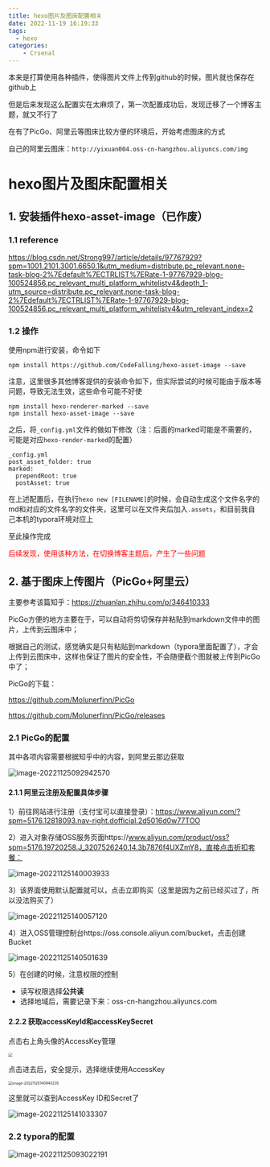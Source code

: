```yaml
---
title: hexo图片及图床配置相关
date: 2022-11-19 16:19:33
tags: 
  - hexo
categories:
	- Crsenal
---
```


本来是打算使用各种插件，使得图片文件上传到github的时候，图片就也保存在github上

但是后来发现这么配置实在太麻烦了，第一次配置成功后，发现迁移了一个博客主题，就又不行了

在有了PicGo、阿里云等图床比较方便的环境后，开始考虑图床的方式

自己的阿里云图床：`http://yixuan004.oss-cn-hangzhou.aliyuncs.com/img`

<!--more-->

# hexo图片及图床配置相关

## 1. 安装插件hexo-asset-image（已作废）

### 1.1 reference

https://blog.csdn.net/Strong997/article/details/97767929?spm=1001.2101.3001.6650.1&utm_medium=distribute.pc_relevant.none-task-blog-2%7Edefault%7ECTRLIST%7ERate-1-97767929-blog-100524856.pc_relevant_multi_platform_whitelistv4&depth_1-utm_source=distribute.pc_relevant.none-task-blog-2%7Edefault%7ECTRLIST%7ERate-1-97767929-blog-100524856.pc_relevant_multi_platform_whitelistv4&utm_relevant_index=2

### 1.2 操作

使用npm进行安装，命令如下

```shell
npm install https://github.com/CodeFalling/hexo-asset-image --save
```

注意，这里很多其他博客提供的安装命令如下，但实际尝试的时候可能由于版本等问题，导致无法生效，这些命令可能不好使

```shell
npm install hexo-renderer-marked --save
npm install hexo-asset-image --save
```

之后，将`_config.yml`文件的做如下修改（注：后面的marked可能是不需要的，可能是对应`hexo-render-marked`的配置）

```shell
_config.yml
post_asset_folder: true
marked:
  prependRoot: true
  postAsset: true
```

在上述配置后，在执行`hexo new [FILENAME]`的时候，会自动生成这个文件名字的md和对应的文件名字的文件夹，这里可以在文件夹后加入`.assets`，和目前我自己本机的typora环境对应上

至此操作完成

<font color='red'>后续发现，使用该种方法，在切换博客主题后，产生了一些问题</font> 

## 2. 基于图床上传图片（PicGo+阿里云）

主要参考该篇知乎：https://zhuanlan.zhihu.com/p/346410333

PicGo方便的地方主要在于，可以自动将剪切保存并粘贴到markdown文件中的图片，上传到云图床中；

根据自己的测试，感觉确实是只有粘贴到markdown（typora里面配置了），才会上传到云图床中，这样也保证了图片的安全性，不会随便截个图就被上传到PicGo中了；

PicGo的下载：

https://github.com/Molunerfinn/PicGo

https://github.com/Molunerfinn/PicGo/releases

### 2.1 PicGo的配置

其中各项内容需要根据知乎中的内容，到阿里云那边获取

![image-20221125092942570](http://yixuan004.oss-cn-hangzhou.aliyuncs.com/img/image-20221125092942570.png)

#### 2.1.1 阿里云注册及配置具体步骤

1）前往网站进行注册（支付宝可以直接登录）：https://www.aliyun.com/?spm=5176.12818093.nav-right.dofficial.2d5016d0w77TOO

2）进入对象存储OSS服务页面https://www.aliyun.com/product/oss?spm=5176.19720258.J_3207526240.14.3b7876f4UXZmY8，直接点击折扣套餐：

![image-20221125140003933](http://yixuan004.oss-cn-hangzhou.aliyuncs.com/img/image-20221125140003933.png)

3）该界面使用默认配置就可以，点击立即购买（这里是因为之前已经买过了，所以没法购买了）

![image-20221125140057120](http://yixuan004.oss-cn-hangzhou.aliyuncs.com/img/image-20221125140057120.png)

4）进入OSS管理控制台https://oss.console.aliyun.com/bucket，点击创建Bucket

![image-20221125140501639](http://yixuan004.oss-cn-hangzhou.aliyuncs.com/img/image-20221125140501639.png)

5）在创建的时候，注意权限的控制

- 读写权限选择**公共读**
- 选择地域后，需要记录下来：oss-cn-hangzhou.aliyuncs.com

#### 2.2.2 获取accessKeyId和accessKeySecret

点击右上角头像的AccessKey管理

<img src="http://yixuan004.oss-cn-hangzhou.aliyuncs.com/img/image-20221125140840317.png" style="zoom:50%;" />

点击进去后，安全提示，选择继续使用AccessKey

<img src="http://yixuan004.oss-cn-hangzhou.aliyuncs.com/img/image-20221125140940235.png" alt="image-20221125140940235" style="zoom:50%;" />

这里就可以查到AccessKey ID和Secret了

![image-20221125141033307](http://yixuan004.oss-cn-hangzhou.aliyuncs.com/img/image-20221125141033307.png)

### 2.2 typora的配置

![image-20221125093022191](http://yixuan004.oss-cn-hangzhou.aliyuncs.com/img/image-20221125093022191.png)